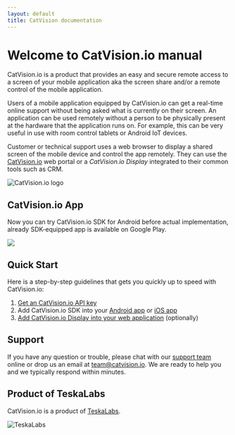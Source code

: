 ```yaml
---
layout: default
title: CatVision documentation
---
```


# Welcome to CatVision.io manual

CatVision.io is a product that provides an easy and secure remote access to a screen of your mobile application aka the screen share and/or a remote control of the mobile application.

Users of a mobile application equipped by CatVision.io can get a real-time online support without being asked what is currently on their screen. An application can be used remotely without a person to be physically present at the hardware that the application runs on. For example, this can be very useful in use with room control tablets or Android IoT devices.

Customer or technical support uses a web browser to display a shared screen of the mobile device and control the app remotely. They can use the [CatVision.io](https://app.catvision.io/) web portal or a _CatVision.io Display_ integrated to their common tools such as CRM.

![CatVision.io logo]({{site.url}}/assets/images/catvision-logo-03.png)

## CatVision.io App

Now you can try CatVision.io SDK for Android before actual implementation, already SDK-equipped app is available on Google Play.

[![]({{site.url}}/assets/images/google_play_badge.png)](https://play.google.com/store/apps/details?id=io.catvision.appl&hl=en&ah=w4CyTRg17aiaKAzNpPwG5eYZqts&utm_source=docs&pcampaignid=tl1802_appRelease)

## Quick Start

Here is a step-by-step guidelines that gets you quickly up to speed with CatVision.io:

1. [Get an CatVision.io API key]({{site.url}}/get-started/api-key.html)
2. Add CatVision.io SDK into your [Android app]({{site.url}}/get-started/sdk-android.html) or [iOS app]({{site.url}}/get-started/sdk-ios.html)
3. [Add CatVision.io Display into your web application]({{site.url}}/get-started/display.html) \(optionally\)

## Support

If you have any question or trouble, please chat with our [support team](https://tawk.to/chat/5978bc920d1bb37f1f7a5f6a/default/?$_tawk_popout=true) online or drop us an email at [team@catvision.io](mailto:team@catvision.io). We are ready to help you and we typically respond within minutes.

## Product of TeskaLabs

CatVision.io is a product of [TeskaLabs](https://www.teskalabs.com).

![TeskaLabs]({{site.url}}/assets/images/teskalabs-logo.png)


